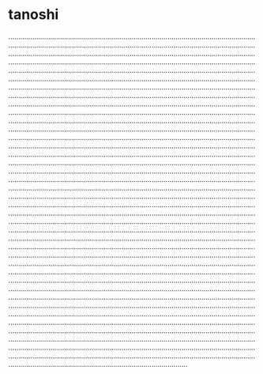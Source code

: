 # tanoshi

..............................................................................................................................................................................................................................................................................................................................................................................................................................................................................................................................................................................................................................................................................................................................................................................................................................................................................................................................................................................................................................................................................................................................................................................................................................................................................................................................................................................................................................................................................................................................................................................................................................................................................................................................................................................................................................................................................................................................................................................................................................................................................................................................................................................................................................................................................................................................................................................................................................................................................................................................................................................................................................................................................................................................................................................................................................................................................................................................................................................................................................................................................................................................................................................................................................................................................................................................................................................................................................................................................................................................................................................................................................................................................................................................................................................................................................................................................................................................................................................................................................................................................................................................................................................................................................................................................................................................................................................................................................................................................................................................................................................................................................................................................................................................................................................................................................................................................................................................................................................................................................................................................................................................